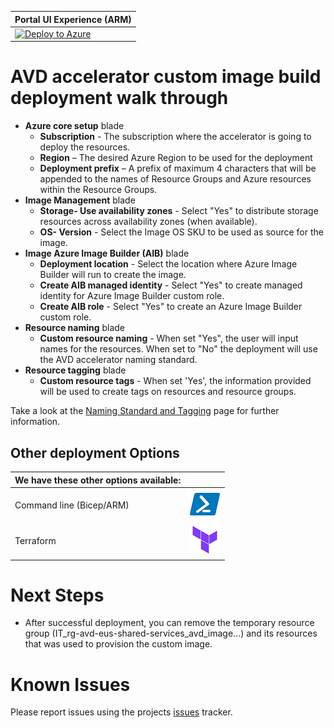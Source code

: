 | Portal UI Experience (ARM)                                   |
| ------------------------------------------------------------ |
| [![Deploy to Azure](https://aka.ms/deploytoazurebutton)](https://portal.azure.com/#blade/Microsoft_Azure_CreateUIDef/CustomDeploymentBlade/uri/https%3A%2F%2Fraw.githubusercontent.com%2FAzure%2Favdaccelerator%2Fmain%2Fworkload%2Farm%2Fdeploy-custom-image.json/uiFormDefinitionUri/https%3A%2F%2Fraw.githubusercontent.com%2FAzure%2Favdaccelerator%2Fmain%2Fworkload%2Fportal-ui%2Fportal-ui-custom-image.json) |

# AVD accelerator custom image build deployment walk through

- **Azure core setup** blade
  - **Subscription** - The subscription where the accelerator is going to deploy the resources.
  - **Region** – The desired Azure Region to be used for the deployment
  - **Deployment prefix** – A prefix of maximum 4 characters that will be appended to the names of Resource Groups and Azure resources within the Resource Groups.
- **Image Management** blade
  - **Storage- Use availability zones** - Select "Yes" to distribute storage resources across availability zones (when available).
  - **OS- Version** - Select the Image OS SKU to be used as source for the image.
- **Image Azure Image Builder (AIB)** blade
  - **Deployment location** - Select the location where Azure Image Builder will run to create the image.
  - **Create AIB managed identity** - Select "Yes" to create managed identity for Azure Image Builder custom role.
  - **Create AIB role** - Select "Yes" to create an Azure Image Builder custom role.
- **Resource naming** blade
  - **Custom resource naming** - When set "Yes", the user will input names for the resources. When set to "No" the deployment will use the AVD accelerator naming standard. 
- **Resource tagging** blade
  - **Custom resource tags** - When set 'Yes', the information provided will be used to create tags on resources and resource groups.

Take a look at the [Naming Standard and Tagging](./resource-naming.md) page for further information.

## Other deployment Options

|We have these other options available:    |     |
|:-----------------------------------------|:---:|
|Command line (Bicep/ARM)                  |[![Powershell/Azure CLI](./workload/docs/icons/powershell.png)](https://github.com/Azure/avdaccelerator/blob/main/workload/bicep/readme.md)          |
|Terraform                                 |[![Terraform](./workload/docs/icons/terraform.png)](https://github.com/Azure/avdaccelerator/blob/main/workload/terraform/readme.md)                  |

# Next Steps

- After successful deployment, you can remove the temporary resource group (IT_rg-avd-eus-shared-services_avd_image...) and its resources that was used to provision the custom image.

# Known Issues

Please report issues using the projects [issues](https://github.com/Azure/avdaccelerator/issues) tracker.
